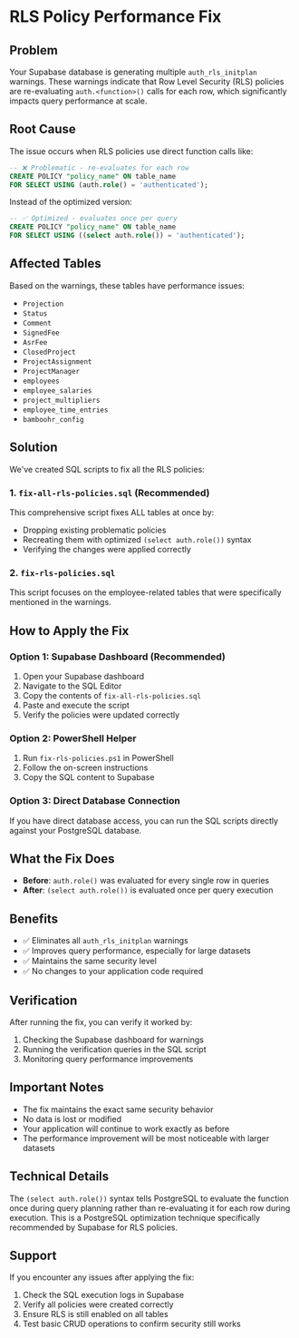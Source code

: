 # RLS Policy Performance Fix

## Problem
Your Supabase database is generating multiple `auth_rls_initplan` warnings. These warnings indicate that Row Level Security (RLS) policies are re-evaluating `auth.<function>()` calls for each row, which significantly impacts query performance at scale.

## Root Cause
The issue occurs when RLS policies use direct function calls like:
```sql
-- ❌ Problematic - re-evaluates for each row
CREATE POLICY "policy_name" ON table_name
FOR SELECT USING (auth.role() = 'authenticated');
```

Instead of the optimized version:
```sql
-- ✅ Optimized - evaluates once per query
CREATE POLICY "policy_name" ON table_name
FOR SELECT USING ((select auth.role()) = 'authenticated');
```

## Affected Tables
Based on the warnings, these tables have performance issues:
- `Projection`
- `Status` 
- `Comment`
- `SignedFee`
- `AsrFee`
- `ClosedProject`
- `ProjectAssignment`
- `ProjectManager`
- `employees`
- `employee_salaries`
- `project_multipliers`
- `employee_time_entries`
- `bamboohr_config`

## Solution
We've created SQL scripts to fix all the RLS policies:

### 1. `fix-all-rls-policies.sql` (Recommended)
This comprehensive script fixes ALL tables at once by:
- Dropping existing problematic policies
- Recreating them with optimized `(select auth.role())` syntax
- Verifying the changes were applied correctly

### 2. `fix-rls-policies.sql`
This script focuses on the employee-related tables that were specifically mentioned in the warnings.

## How to Apply the Fix

### Option 1: Supabase Dashboard (Recommended)
1. Open your Supabase dashboard
2. Navigate to the SQL Editor
3. Copy the contents of `fix-all-rls-policies.sql`
4. Paste and execute the script
5. Verify the policies were updated correctly

### Option 2: PowerShell Helper
1. Run `fix-rls-policies.ps1` in PowerShell
2. Follow the on-screen instructions
3. Copy the SQL content to Supabase

### Option 3: Direct Database Connection
If you have direct database access, you can run the SQL scripts directly against your PostgreSQL database.

## What the Fix Does
- **Before**: `auth.role()` was evaluated for every single row in queries
- **After**: `(select auth.role())` is evaluated once per query execution

## Benefits
- ✅ Eliminates all `auth_rls_initplan` warnings
- ✅ Improves query performance, especially for large datasets
- ✅ Maintains the same security level
- ✅ No changes to your application code required

## Verification
After running the fix, you can verify it worked by:
1. Checking the Supabase dashboard for warnings
2. Running the verification queries in the SQL script
3. Monitoring query performance improvements

## Important Notes
- The fix maintains the exact same security behavior
- No data is lost or modified
- Your application will continue to work exactly as before
- The performance improvement will be most noticeable with larger datasets

## Technical Details
The `(select auth.role())` syntax tells PostgreSQL to evaluate the function once during query planning rather than re-evaluating it for each row during execution. This is a PostgreSQL optimization technique specifically recommended by Supabase for RLS policies.

## Support
If you encounter any issues after applying the fix:
1. Check the SQL execution logs in Supabase
2. Verify all policies were created correctly
3. Ensure RLS is still enabled on all tables
4. Test basic CRUD operations to confirm security still works
